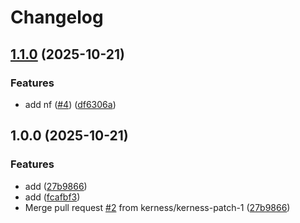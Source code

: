 # Changelog

## [1.1.0](https://github.com/kerness/Cicdtest/compare/v1.0.0...v1.1.0) (2025-10-21)


### Features

* add nf ([#4](https://github.com/kerness/Cicdtest/issues/4)) ([df6306a](https://github.com/kerness/Cicdtest/commit/df6306a9827bb3dcb519fe1877e9b64b4920044b))

## 1.0.0 (2025-10-21)


### Features

* add ([27b9866](https://github.com/kerness/Cicdtest/commit/27b98664b4bf3654e4dfa467c409eebfdb1548f7))
* add ([fcafbf3](https://github.com/kerness/Cicdtest/commit/fcafbf32981c11bceb0a95efb69d4d1122c37c46))
* Merge pull request [#2](https://github.com/kerness/Cicdtest/issues/2) from kerness/kerness-patch-1 ([27b9866](https://github.com/kerness/Cicdtest/commit/27b98664b4bf3654e4dfa467c409eebfdb1548f7))
